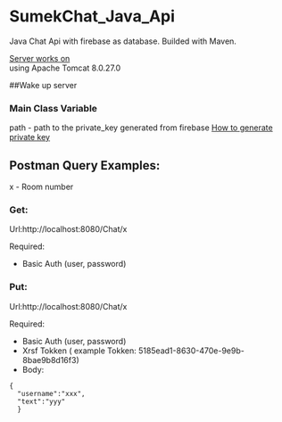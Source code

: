 # SumekChat_Java_Api

Java Chat Api with firebase as database.
Builded with Maven.

[Server works on](http://localhost:8080) </br> using Apache Tomcat 8.0.27.0

##Wake up server

### Main Class Variable

path - path to the private_key generated from firebase 
[How to generate private key](https://firebase.google.com/docs/admin/setup)


## Postman Query Examples:
x - Room number

### Get:
Url:http://localhost:8080/Chat/x

 Required:
* Basic Auth (user, password)

### Put:
Url:http://localhost:8080/Chat/x

 Required:
* Basic Auth (user, password)
* Xrsf Tokken ( example Tokken: 5185ead1-8630-470e-9e9b-8bae9b8d16f3)
* Body:
```
{
  "username":"xxx",
  "text":"yyy"
  }
```
